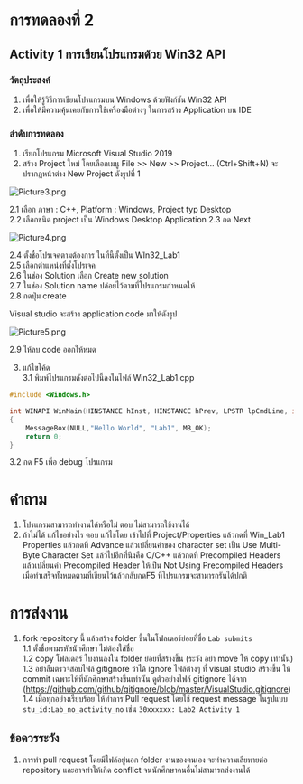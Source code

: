 # การทดลองที่ 2 
## Activity 1 การเขียนโปรแกรมด้วย Win32 API


### วัตถุประสงค์
1.	เพื่อให้รู้วิธีการเขียนโปรแกรมบน Windows ด้วยฟังก์ชัน Win32 API
2.	เพื่อให้มีความคุ้นเคยกับการใช้เครื่องมือต่างๆ ในการสร้าง Application บน IDE


### ลำดับการทดลอง
1.	เรียกโปรแกรม Microsoft Visual Studio 2019
2.	สร้าง Project ใหม่  โดยเลือกเมนู File >> New >> Project… (Ctrl+Shift+N) จะปรากฏหน้าต่าง New Project ดังรูปที่ 1

![Picture3.png](Picture3.png)

2.1 เลือก ภาษา : C++, Platform : Windows, Project typ Desktop  
2.2 เลือกชนิด project เป็น Windows Desktop Application
2.3 กด Next

![Picture4.png](Picture4.png)

2.4 ตั้งชื่อโปรเจคตามต้องการ ในที่นี้ตั้งเป็น WIn32_Lab1  
2.5 เลือกตำแหน่งที่ตั้งโปรเจค  
2.6 ในช่อง Solution เลือก Create new solution  
2.7 ในช่อง Solution name ปล่อยไว้ตามที่โปรแกรมกำหนดให้  
2.8 กดปุ่ม create  

Visual studio จะสร้าง application code มาให้ดังรูป

![Picture5.png](Picture5.png)

2.9 ให้ลบ code ออกให้หมด  

3. แก้ไขโค้ด  
3.1 พิมพ์โปรแกรมดังต่อไปนี้ลงในไฟล์ Win32_Lab1.cpp 

``` C++
#include <Windows.h>

int WINAPI WinMain(HINSTANCE hInst, HINSTANCE hPrev, LPSTR lpCmdLine, int nCmdShow)
{
	MessageBox(NULL,"Hello World", "Lab1", MB_OK);
	return 0;
}
```
3.2 กด F5 เพื่อ debug โปรแกรม


# คำถาม

1. โปรแกรมสามารถทำงานได้หรือไม่ 
  ตอบ  ไม่สามารถใช้งานได้
2. ถ้าไม่ได้ แก้ไขอย่างไร
  ตอบ  แก้ไขโดย เข้าไปที่ Project/Properties แล้วกดที่ Win_Lab1 Properties แล้วกดที่ Advance แล้วเปลี่ยนค่าของ character set เป็น Use Multi-Byte Character Set
  แล้วไปอีกที่นึงคือ C/C++ แล้วกดที่ Precompiled Headers แล้วเปลี่ยนค่า Precompiled Header ให้เป็น Not Using Precompiled Headers
  เมื่อทำเสร็จทั้งหมดตามที่เขียนไว้แล้วกลับกดF5 ที่โปรแกรมจะสามารถรันได้ปกติ

# การส่งงาน

1. fork repository นี้ แล้วสร้าง folder ขึ้นในโฟลเดอร์ย่อยที่่ชื่อ ```Lab submits```  
1.1 ตั้งชื่อตามรหัสนักศึกษา ไม่ต้องใส่ชื่อ  
1.2 copy โฟลเดอร์ ใบงานลงใน folder ย่อยที่สร้างขึ้น (ระวัง อย่า move ให้ copy เท่านั้น)  
1.3 อย่าลืมตรวจสอบไฟล์ gitignore ว่าได้ ignore ไฟล์ต่างๆ ที่ visual studio สร้างขึ้น ให้ commit เฉพาะไฟ์ที่นักศึกษาสร้างขึ้นเท่านั้น ดูตัวอย่างไฟล์ gitignore ได้จาก (https://github.com/github/gitignore/blob/master/VisualStudio.gitignore)  
1.4 เมื่อทุกอย่างเรียบร้อย ให้ทำการ Pull request โดยใช้ request message ในรูปแบบ ```stu_id:Lab_no_activity_no``` เช่น ```30xxxxxx: Lab2 Activity 1   ```

## ข้อควรระวัง 
1. การทำ pull request โดยมีไฟล์อยู่นอก folder งานของตนเอง จะทำความเสียหายต่อ repository และอาจทำให้เกิด conflict จนนักศึกษาคนอื่นไม่สามารถส่งงานได้
